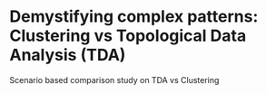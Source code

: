 # Demystifying complex patterns: Clustering vs Topological Data Analysis (TDA)
Scenario based comparison study on TDA vs Clustering
